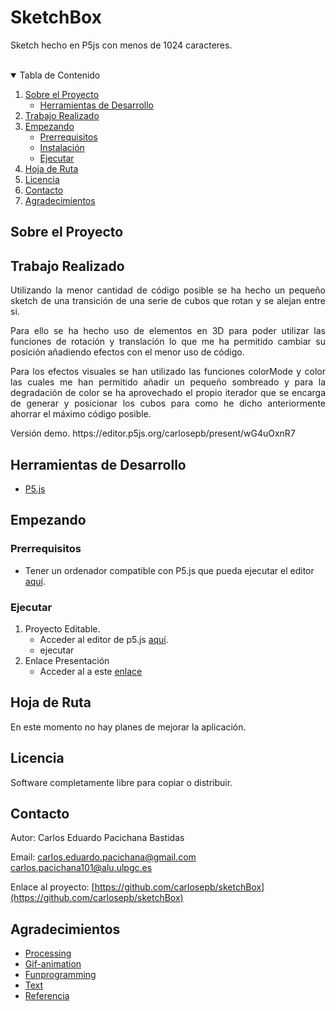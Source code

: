 # SketchBox
Sketch hecho en P5js con menos de 1024 caracteres.
<!-- PROJECT LOGO -->
<br/>


<!-- TABLE OF CONTENTS -->
<details open="open">
  <summary>Tabla de Contenido</summary>
  <ol>
    <li>
      <a href="#sobre-el-proyecto">Sobre el Proyecto</a>
      <ul>
        <li><a href="#herramientas-de-desarrollo">Herramientas de Desarrollo</a></li>
      </ul>
    </li>
    <li><a href="#trabajo-realizado">Trabajo Realizado</a></li>
    <li>
      <a href="#empezando">Empezando</a>
      <ul>
        <li><a href="#prerrequisitos">Prerrequisitos</a></li>
        <li><a href="#instalación">Instalación</a></li>
        <li><a href="#ejecutar">Ejecutar</a></li>
      </ul>
    </li>
    <li><a href="#hoja-de-ruta">Hoja de Ruta</a></li>
    <li><a href="#licencia">Licencia</a></li>
    <li><a href="#contacto">Contacto</a></li>
    <li><a href="#agradecimientos">Agradecimientos</a></li>
  </ol>
</details>



<!-- ABOUT THE PROJECT -->
## Sobre el Proyecto
## Trabajo Realizado
<p align="justify">
Utilizando la menor cantidad de código posible se ha hecho un pequeño sketch de una transición de una serie de cubos que rotan y se alejan entre si.
</p>

<p align="justify">
Para ello se ha hecho uso de elementos en 3D para poder utilizar las funciones de rotación y translación lo que me ha permitido cambiar su posición añadiendo efectos con el menor uso de código.
</p>

<p align="justify">
Para los efectos visuales se han utilizado las funciones colorMode y color las cuales me han permitido añadir un pequeño sombreado y para la degradación de color se ha aprovechado el propio iterador que se encarga de generar y posicionar los cubos para como he dicho anteriormente ahorrar el máximo código posible. 
</p>

<p align="justify">
Versión demo. https://editor.p5js.org/carlosepb/present/wG4uOxnR7
</p>

## Herramientas de Desarrollo

* [P5.js](https://editor.p5js.org/)

<!-- GETTING STARTED -->
## Empezando

### Prerrequisitos

* Tener un ordenador compatible con P5.js que pueda ejecutar el editor [aquí](https://editor.p5js.org/).

### Ejecutar

1. Proyecto Editable.
    * Acceder al editor de p5.js [aquí](https://editor.p5js.org/carlosepb/sketches/wG4uOxnR7).
    * ejecutar
2. Enlace Presentación
    * Acceder al a este [enlace](https://editor.p5js.org/carlosepb/present/wG4uOxnR7)
 
<!-- ROADMAP -->
## Hoja de Ruta

En este momento no hay planes de mejorar la aplicación.

<!-- LICENSE -->
## Licencia

Software completamente libre para copiar o distribuir.

<!-- CONTACT -->
## Contacto

Autor: Carlos Eduardo Pacichana Bastidas

Email: carlos.eduardo.pacichana@gmail.com  carlos.pacichana101@alu.ulpgc.es

Enlace al proyecto: [https://github.com/carlosepb/sketchBox](https://github.com/carlosepb/sketchBox)

<!-- ACKNOWLEDGEMENTS -->
## Agradecimientos
* [Processing](https://processing.org/)
* [Gif-animation](https://github.com/extrapixel/gif-animation)
* [Funprogramming](https://funprogramming.org/)
* [Text](https://processing.org/reference/text_.html)
* [Referencia](https://p5js.org/es/reference/)
